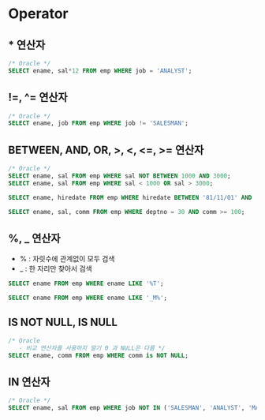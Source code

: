 # Operator

## * 연산자

```sql
/* Oracle */
SELECT ename, sal*12 FROM emp WHERE job = 'ANALYST';
```

## !=, ^= 연산자
```sql
/* Oracle */
SELECT ename, job FROM emp WHERE job != 'SALESMAN';
```

## BETWEEN, AND, OR, >, <, <=, >= 연산자
```sql
/* Oracle */
SELECT ename, sal FROM emp WHERE sal NOT BETWEEN 1000 AND 3000;
SELECT ename, sal FROM emp WHERE sal < 1000 OR sal > 3000;

SELECT ename, hiredate FROM emp WHERE hiredate BETWEEN '81/11/01' AND '82/05/30';

SELECT ename, sal, comm FROM emp WHERE deptno = 30 AND comm >= 100;
```

## %, _ 연산자
- % : 자릿수에 관계없이 모두 검색
- _ : 한 자리만 찾아서 검색
```sql
SELECT ename FROM emp WHERE ename LIKE '%T';

SELECT ename FROM emp WHERE ename LIKE '_M%';
```

## IS NOT NULL, IS NULL
```sql
/* Oracle
   - 비교 연산자를 사용하지 말기 0 과 NULL은 다름 */
SELECT ename, comm FROM emp WHERE comm is NOT NULL;
```

## IN 연산자
```sql
/* Oracle */
SELECT ename, sal FROM emp WHERE job NOT IN ('SALESMAN', 'ANALYST', 'MANAGER');
```